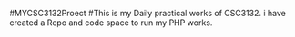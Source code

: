 #MYCSC3132Proect
#This is my Daily practical works of CSC3132. i have created a Repo and code space to run my PHP works.

